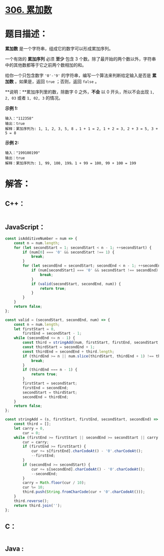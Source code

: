 # [306. 累加数](https://leetcode-cn.com/problems/additive-number/)

# 题目描述：

**累加数** 是一个字符串，组成它的数字可以形成累加序列。

一个有效的 **累加序列** 必须 **至少** 包含 3 个数。除了最开始的两个数以外，字符串中的其他数都等于它之前两个数相加的和。

给你一个只包含数字 `'0'-'9'` 的字符串，编写一个算法来判断给定输入是否是 **累加数** 。如果是，返回 `true` ；否则，返回 `false` 。

**说明：**累加序列里的数，除数字 0 之外，**不会** 以 0 开头，所以不会出现 `1, 2, 03` 或者 `1, 02, 3` 的情况。



**示例 1:**

```
输入："112358"
输出：true 
解释：累加序列为: 1, 1, 2, 3, 5, 8 。1 + 1 = 2, 1 + 2 = 3, 2 + 3 = 5, 3 + 5 = 8
```

 **示例 2:**

```
输入："199100199"
输出：true 
解释：累加序列为: 1, 99, 100, 199。1 + 99 = 100, 99 + 100 = 199
```



# 解答：

## C++：

```cpp

```

## JavaScript：

```javascript
const isAdditiveNumber = num => {
    const n = num.length;
    for (let secondStart = 1; secondStart < n - 1; ++secondStart) {
        if (num[0] === '0' && secondStart !== 1) {
            break;
        }
        for (let secondEnd = secondStart; secondEnd < n - 1; ++secondEnd) {
            if (num[secondStart] === '0' && secondStart !== secondEnd) {
                break;
            }
            if (valid(secondStart, secondEnd, num)) {
                return true;
            }
        }
    }
    return false;
};

const valid = (secondStart, secondEnd, num) => {
    const n = num.length;
    let firstStart = 0,
        firstEnd = secondStart - 1;
    while (secondEnd <= n - 1) {
        const third = stringAdd(num, firstStart, firstEnd, secondStart, secondEnd);
        const thirdStart = secondEnd + 1;
        const thirdEnd = secondEnd + third.length;
        if (thirdEnd >= n || num.slice(thirdStart, thirdEnd + 1) !== third) {
            break;
        }
        if (thirdEnd === n - 1) {
            return true;
        }
        firstStart = secondStart;
        firstEnd = secondEnd;
        secondStart = thirdStart;
        secondEnd = thirdEnd;
    }
    return false;
};

const stringAdd = (s, firstStart, firstEnd, secondStart, secondEnd) => {
    const third = [];
    let carry = 0,
        cur = 0;
    while (firstEnd >= firstStart || secondEnd >= secondStart || carry !== 0) {
        cur = carry;
        if (firstEnd >= firstStart) {
            cur += s[firstEnd].charCodeAt() - '0'.charCodeAt();
            --firstEnd;
        }
        if (secondEnd >= secondStart) {
            cur += s[secondEnd].charCodeAt() - '0'.charCodeAt();
            --secondEnd;
        }
        carry = Math.floor(cur / 10);
        cur %= 10;
        third.push(String.fromCharCode(cur + '0'.charCodeAt()));
    }
    third.reverse();
    return third.join('');
};
```

## C：

```c

```

## Java :

```java

```

